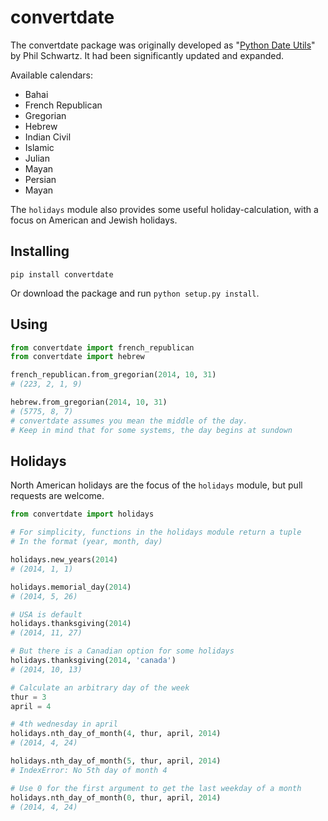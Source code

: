 convertdate
===========

The convertdate package was originally developed as "[Python Date Utils](http://sourceforge.net/projects/pythondateutils)" by Phil Schwartz. It had been significantly updated and expanded.

Available calendars:

* Bahai
* French Republican
* Gregorian
* Hebrew
* Indian Civil
* Islamic
* Julian
* Mayan
* Persian
* Mayan

The `holidays` module also provides some useful holiday-calculation, with a focus on American and Jewish holidays.

Installing
-------

`pip install convertdate`

Or download the package and run `python setup.py install`.

Using
-----

````python
from convertdate import french_republican
from convertdate import hebrew

french_republican.from_gregorian(2014, 10, 31)
# (223, 2, 1, 9)

hebrew.from_gregorian(2014, 10, 31)
# (5775, 8, 7)
# convertdate assumes you mean the middle of the day.
# Keep in mind that for some systems, the day begins at sundown
````

Holidays
--------

North American holidays are the focus of the `holidays` module, but pull requests are welcome.

````python
from convertdate import holidays

# For simplicity, functions in the holidays module return a tuple
# In the format (year, month, day)

holidays.new_years(2014)
# (2014, 1, 1)

holidays.memorial_day(2014)
# (2014, 5, 26)

# USA is default
holidays.thanksgiving(2014)
# (2014, 11, 27)

# But there is a Canadian option for some holidays
holidays.thanksgiving(2014, 'canada')
# (2014, 10, 13)

# Calculate an arbitrary day of the week
thur = 3
april = 4

# 4th wednesday in april
holidays.nth_day_of_month(4, thur, april, 2014)
# (2014, 4, 24)

holidays.nth_day_of_month(5, thur, april, 2014)
# IndexError: No 5th day of month 4

# Use 0 for the first argument to get the last weekday of a month
holidays.nth_day_of_month(0, thur, april, 2014)
# (2014, 4, 24)

````